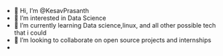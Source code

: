 - 👋 Hi, I’m @KesavPrasanth
- 👀 I’m interested in Data Science
- 🌱 I’m currently learning Data science,linux, and all other possible tech that i could
- 💞️ I’m looking to collaborate on open source projects and internships 
-

<!---
KesavPrasanth/KesavPrasanth is a ✨ special ✨ repository because its `README.md` (this file) appears on your GitHub profile.
You can click the Preview link to take a look at your changes.
--->
